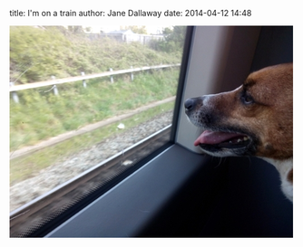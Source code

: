 
title: I'm on a train
author: Jane Dallaway
date: 2014-04-12 14:48

<div><a href="/media/tp_IMG_20140412_103838.jpg"><img src="/media/tp_thumb_IMG_20140412_103838.jpg" width="500" height="375"/></a></div>


  
      